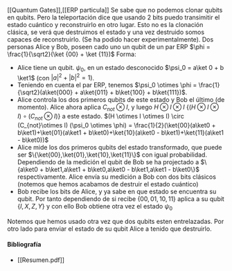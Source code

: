 [[Quantum Gates]],[[ERP particula]]
Se sabe que no podemos clonar qubits en qubits. Pero la teleportación dice que usando 2 bits puedo transimitir el estado cuántico y reconstruirlo en otro lugar. Esto no es la clonación clásica, se verá que destruimos el estado y una vez destruido somos capaces de reconstruirlo.
(Se ha podido hacer experimentalmente).
Dos personas Alice y Bob, poseen cado uno un qubit de un par ERP $\phi = \frac{1}{\sqrt2}(\ket {00} + \ket {11})$
Forma:
- Alice tiene un qubit. $\psi_0$, en un estado desconocido $\psi_0 = a\ket 0 + b \ket1$ (con $|a|^2 + |b|^2=1$). 
- Teniendo en cuenta el par ERP, tenemos $\psi_0 \otimes \phi = \frac{1}{\sqrt2}(a\ket{000} + a\ket{011} + b\ket{100} + b\ket{111})$.
- Alice controla los dos primeros qubits de este estado y Bob el último (de momento). Alice ahora aplica $C_{not}\otimes I$, y luego $H \otimes I \otimes I$ {$(H \otimes I \otimes I) \circ (C_{not}\otimes I)$} a este estado.
$(H \otimes I \otimes I) \circ (C_{not}\otimes I) (\psi_0 \otimes \phi) = \frac{1}{2}(\ket{00}(a\ket0 + b\ket1)+\ket{01}(a\ket1 + b\ket0)+\ket{10}(a\ket0 - b\ket1)+\ket{11}(a\ket1 - b\ket0))$
- Alice mide los dos primeros qubits del estado transformado, que puede ser $\{\ket{00},\ket{01},\ket{10},\ket{11}\}$ con igual probabilidad. Dependiendo de la medición el qubit de Bob se ha projectado a $\{a\ket0 + b\ket1,a\ket1 + b\ket0,a\ket0 - b\ket1,a\ket1 - b\ket0\}$ respectivamente. Alice envía su medición a Bob con dos bits clásicos (notemos que hemos acabamos de destruir el estado cuántico)
- Bob recibe los bits de Alice, y ya sabe en que estado se encuentra su qubit. Por tanto dependiendo de si recibe $\{00,01,10,11\}$ aplica a su qubit $\{I,X,Z,Y\}$ y con ello Bob obtiene otra vez el estado $\psi_0$

Notemos que hemos usado otra vez que dos qubits esten entrelazadas. Por otro lado para enviar el estado de su qubit Alice a tenido que destruirlo.

#### Bibliografía
- [[Resumen.pdf]]